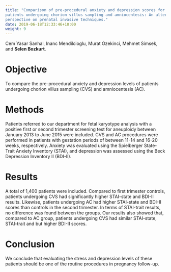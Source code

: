 ```yaml
---
title: "Comparison of pre-procedural anxiety and depression scores for
patients undergoing chorion villus sampling and amniocentesis: An alternative
perspective on prenatal invasive techniques."
date: 2019-06-18T12:33:46+10:00
weight: 9
---
```


Cem Yasar Sanhal, Inanc Mendilcioglu, Murat Ozekinci, Mehmet Simsek, and
**Selen Bozkurt**. 

# Objective
To compare the pre-procedural anxiety and depression levels of patients undergoing chorion villus sampling (CVS) and amniocentesis (AC).

# Methods
Patients referred to our department for fetal karyotype analysis with a positive first or second trimester screening test for aneuploidy between January 2013 to June 2015 were included. CVS and AC procedures were performed in patients with gestation periods of between 11-14 and 16-20 weeks, respectively. Anxiety was evaluated using the Spielberger State-Trait Anxiety Inventory (STAI), and depression was assessed using the Beck Depression Inventory II (BDI-II).

# Results
A total of 1,400 patients were included. Compared to first trimester controls, patients undergoing CVS had significantly higher STAI-state and BDI-II results. Likewise, patients undergoing AC had higher STAI-state and BDI-II scores than controls in the second trimester. In terms of STAI-trait results, no difference was found between the groups. Our results also showed that, compared to AC group, patients undergoing CVS had similar STAI-state, STAI-trait and but higher BDI-II scores.

# Conclusion
We conclude that evaluating the stress and depression levels of these patients should be one of the routine procedures in pregnancy follow-up.
